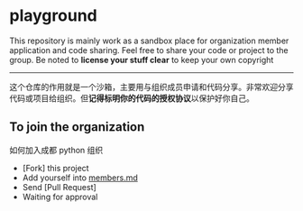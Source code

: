 # playground
This repository is mainly work as a sandbox place for organization member application and code sharing. Feel free to share your code or project to the group. Be noted to **license your stuff clear** to keep your own copyright 

-----
这个仓库的作用就是一个沙箱，主要用与组织成员申请和代码分享。非常欢迎分享代码或项目给组织。但**记得标明你的代码的授权协议**以保护好你自己。


## To join the organization
如何加入成都 python 组织
- [Fork] this project
- Add yourself into [members.md](https://github.com/chengdupython/playground/blob/master/members.md)
- Send [Pull Request]
- Waiting for approval

